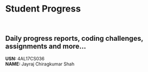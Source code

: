 # Student Progress

<br>

## Daily progress reports, coding challenges, assignments and more...

<b> USN: </b> 4AL17CS036 <br>
<b> NAME: </b> Jayraj Chiragkumar Shah
